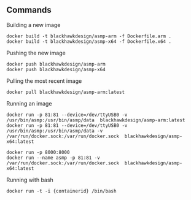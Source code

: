 ## Commands

Building a new image
```
docker build -t blackhawkdesign/asmp-arm -f Dockerfile.arm .
docker build -t blackhawkdesign/asmp-x64 -f Dockerfile.x64 .
```
Pushing the new image
```
docker push blackhawkdesign/asmp-arm
docker push blackhawkdesign/asmp-x64
```
Pulling the most recent image
```
docker pull blackhawkdesign/asmp-arm:latest
```
Running an image
```
docker run -p 81:81 --device=/dev/ttyUSB0 -v /usr/bin/asmp:/usr/bin/asmp/data  blackhawkdesign/asmp-arm:latest
docker run -p 81:81 --device=/dev/ttyUSB0 -v /usr/bin/asmp:/usr/bin/asmp/data -v /var/run/docker.sock:/var/run/docker.sock  blackhawkdesign/asmp-x64:latest
```
```
docker run -p 8000:8000 
docker run --name asmp -p 81:81 -v /var/run/docker.sock:/var/run/docker.sock  blackhawkdesign/asmp-x64:latest
```
Running with bash
```
docker run -t -i {containerid} /bin/bash
```
